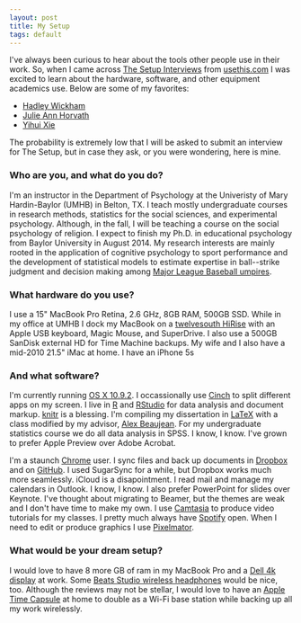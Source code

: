 ```yaml
---
layout: post
title: My Setup
tags: default
---
```


I've always been curious to hear about the tools other people use in their work.  So, when I came across [The Setup Interviews](http://usesthis.com/) from [usethis.com](http://usesthis.com/about/) I was excited to learn about the hardware, software, and other equipment academics use.  Below are some of my favorites:

* [Hadley Wickham](http://hadley.wickham.usesthis.com/)
* [Julie Ann Horvath](http://julie.ann.horvath.usesthis.com/)
* [Yihui Xie](http://yihui.xie.usesthis.com/)

The probability is extremely low that I will be asked to submit an interview for The Setup, but in case they ask, or you were wondering, here is mine.

### Who are you, and what do you do?
I'm an instructor in the Department of Psychology at the Univeristy of Mary Hardin-Baylor (UMHB) in Belton, TX.  I teach mostly undergraduate courses in research methods, statistics for the social sciences, and experimental psychology.  Although, in the fall, I will be teaching a course on the social psychology of religion.  I expect to finish my Ph.D. in educational psychology from Baylor University in August 2014.  My research interests are mainly rooted in the application of cognitive psychology to sport performance and the development of statistical models to estimate expertise in ball--strike judgment and decision making among [Major League Baseball umpires](http://mlb.mlb.com/mlb/official_info/umpires/).

### What hardware do you use?
I use a 15" MacBook Pro Retina, 2.6 GHz, 8GB RAM, 500GB SSD.  While in my office at UMHB I dock my MacBook on a [twelvesouth HiRise](http://www.twelvesouth.com/product/hirise-for-macbook) with an Apple USB keyboard, Magic Mouse, and SuperDrive.  I also use a 500GB SanDisk external HD for Time Machine backups.  My wife and I also have a mid-2010 21.5" iMac at home.  I have an iPhone 5s

### And what software?
I'm currently running [OS X 10.9.2](https://www.apple.com/osx/).  I occassionally use [Cinch](http://www.irradiatedsoftware.com/cinch/) to split different apps on my screen.  I live in [R](http://www.r-project.org/) and [RStudio](http://www.rstudio.com/) for data analysis and document markup.  [knitr](http://yihui.name/knitr/) is a blessing.  I'm compiling my dissertation in [LaTeX](http://www.tug.org/mactex/) with a class modified by my advisor, [Alex Beaujean](https://blogs.baylor.edu/alex_beaujean/latex/).  For my undergraduate statistics course we do all data analysis in SPSS.  I know, I know.  I've grown to prefer Apple Preview over Adobe Acrobat.

I'm a staunch [Chrome](https://www.google.com/intl/en/chrome/browser/) user.  I sync files and back up documents in [Dropbox](https://www.dropbox.com/) and on [GitHub](https://github.com/).  I used SugarSync for a while, but Dropbox works much more seamlessly.  iCloud is a disapointment.  I read mail and manage my calendars in Outlook.  I know, I know.  I also prefer PowerPoint for slides over Keynote.  I've thought about migrating to Beamer, but the themes are weak and I don't have time to make my own.  I use [Camtasia](http://www.techsmith.com/camtasia.html) to produce video tutorials for my classes.  I pretty much always have [Spotify](https://www.spotify.com/us/) open.  When I need to edit or produce graphics I use [Pixelmator](http://www.pixelmator.com/).

### What would be your dream setup?
I would love to have 8 more GB of ram in my MacBook Pro and a [Dell 4k display](http://www.macrumors.com/2013/12/02/24-inch-4k-display-from-dell-priced-at-1399-28-inch-4k-model-coming-at-under-1000/) at work.  Some [Beats Studio wireless headphones](http://www.beatsbydre.com/headphones/studio-wireless/titanium/900-00199-01.html) would be nice, too.  Although the reviews may not be stellar, I would love to have an [Apple Time Capsule](http://www.apple.com/airport-time-capsule/) at home to double as a Wi-Fi base station while backing up all my work wirelessly.

